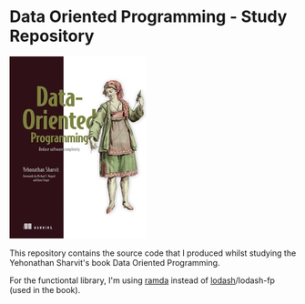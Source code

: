 # Data Oriented Programming - Study Repository

![Data Oriented Programming book cover](assets/dop-book-cover-small.jpeg)

This repository contains the source code that I produced whilst studying the Yehonathan Sharvit's book Data Oriented Programming.

For the functiontal library, I'm using [ramda](https://ramdajs.com) instead of [lodash](https://lodash.com)/lodash-fp (used in the book).
